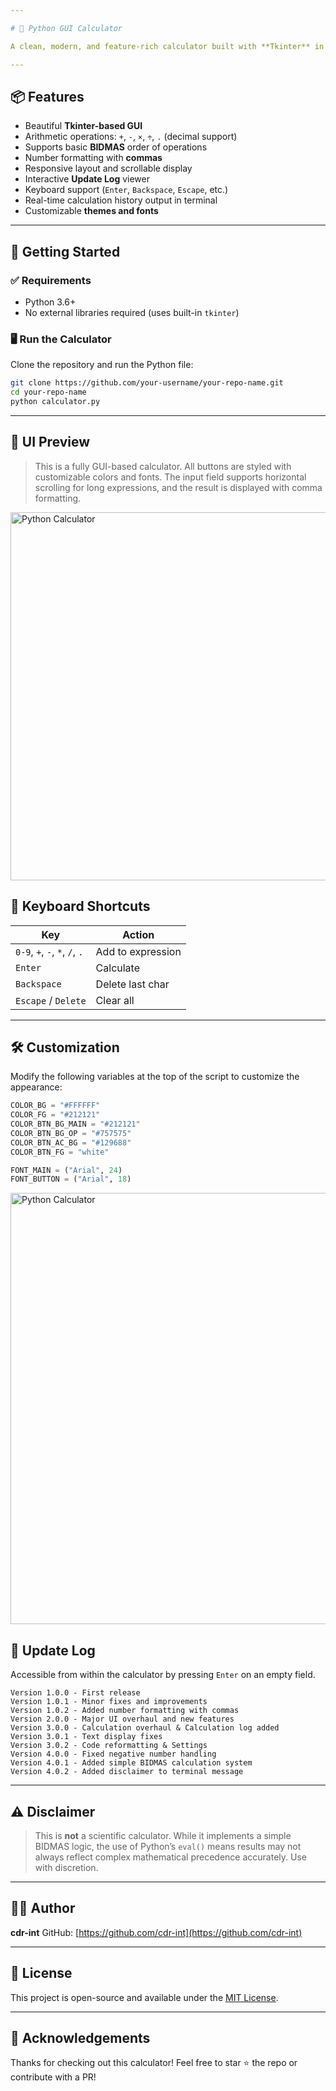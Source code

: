 ```yaml
---

# 🧮 Python GUI Calculator

A clean, modern, and feature-rich calculator built with **Tkinter** in Python. It supports basic arithmetic operations, follows a simple **BIDMAS** rule system, and includes a scrollable history display and update log viewer. Ideal for everyday use, and perfect for learning about GUI programming in Python.

---
```


## 📦 Features

- Beautiful **Tkinter-based GUI**
- Arithmetic operations: `+`, `-`, `×`, `÷`, `.` (decimal support)
- Supports basic **BIDMAS** order of operations
- Number formatting with **commas**
- Responsive layout and scrollable display
- Interactive **Update Log** viewer
- Keyboard support (`Enter`, `Backspace`, `Escape`, etc.)
- Real-time calculation history output in terminal
- Customizable **themes and fonts**

---

## 🚀 Getting Started

### ✅ Requirements

- Python 3.6+
- No external libraries required (uses built-in `tkinter`)

### 🖥️ Run the Calculator

Clone the repository and run the Python file:

```bash
git clone https://github.com/your-username/your-repo-name.git
cd your-repo-name
python calculator.py
````

---

## 🎨 UI Preview

> This is a fully GUI-based calculator. All buttons are styled with customizable colors and fonts. The input field supports horizontal scrolling for long expressions, and the result is displayed with comma formatting.
<img width="769" height="589" alt="Python Calculator" src="https://github.com/user-attachments/assets/d133ff83-8e42-444c-a3fe-85119f2d7de3" />

## 🧰 Keyboard Shortcuts

| Key                            | Action            |
| ------------------------------ | ----------------- |
| `0-9`, `+`, `-`, `*`, `/`, `.` | Add to expression |
| `Enter`                        | Calculate         |
| `Backspace`                    | Delete last char  |
| `Escape` / `Delete`            | Clear all         |

---

## 🛠️ Customization

Modify the following variables at the top of the script to customize the appearance:

```python
COLOR_BG = "#FFFFFF"
COLOR_FG = "#212121"
COLOR_BTN_BG_MAIN = "#212121"
COLOR_BTN_BG_OP = "#757575"
COLOR_BTN_AC_BG = "#129688"
COLOR_BTN_FG = "white"

FONT_MAIN = ("Arial", 24)
FONT_BUTTON = ("Arial", 18)
```
<img width="1198" height="690" alt="Python Calculator" src="https://github.com/user-attachments/assets/20e85110-0144-406f-8f9d-11007f414857" />

## 📝 Update Log

Accessible from within the calculator by pressing `Enter` on an empty field.

```
Version 1.0.0 - First release  
Version 1.0.1 - Minor fixes and improvements  
Version 1.0.2 - Added number formatting with commas  
Version 2.0.0 - Major UI overhaul and new features  
Version 3.0.0 - Calculation overhaul & Calculation log added  
Version 3.0.1 - Text display fixes  
Version 3.0.2 - Code reformatting & Settings  
Version 4.0.0 - Fixed negative number handling  
Version 4.0.1 - Added simple BIDMAS calculation system  
Version 4.0.2 - Added disclaimer to terminal message  
```

---

## ⚠️ Disclaimer

> This is **not** a scientific calculator.
> While it implements a simple BIDMAS logic, the use of Python’s `eval()` means results may not always reflect complex mathematical precedence accurately. Use with discretion.

---

## 👨‍💻 Author

**cdr-int**
GitHub: [https://github.com/cdr-int](https://github.com/cdr-int)

---

## 📄 License

This project is open-source and available under the [MIT License](LICENSE).

---

## 🙏 Acknowledgements

Thanks for checking out this calculator! Feel free to star ⭐ the repo or contribute with a PR!

